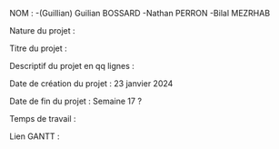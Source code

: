 NOM : 
	-(Guillian) Guilian BOSSARD
	-Nathan PERRON
	-Bilal MEZRHAB

Nature du projet : 



Titre du projet :



Descriptif du projet en qq lignes :



Date de création du projet :
	23 janvier 2024




Date de fin du projet :
	Semaine 17 ?
 
 
 
Temps de travail :




Lien GANTT : 
	

